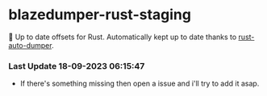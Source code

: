 # blazedumper-rust-staging

🚀 Up to date offsets for Rust. Automatically kept up to date thanks to [rust-auto-dumper](https://github.com/Akandesh/rust-auto-dumper).


### Last Update 18-09-2023 06:15:47
- If there's something missing then open a issue and i'll try to add it asap.